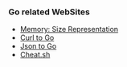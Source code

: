 ### Go related WebSites

  * [Memory: Size Representation](http://golang-sizeof.tips)
  * [Curl to Go](https://mholt.github.io/curl-to-go/)
  * [Json to Go](https://mholt.github.io/json-to-go/)
  * [Cheat.sh](https://cheat.sh/go/)
